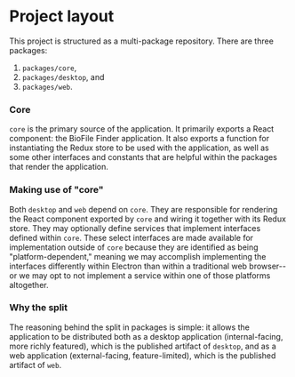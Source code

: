 Project layout
==============

This project is structured as a multi-package repository. There are three packages:
1. `packages/core`,
2. `packages/desktop`, and
3. `packages/web`.

### Core
`core` is the primary source of the application. It primarily exports a React component: the BioFile Finder application. It also exports a 
function for instantiating the Redux store to be used with the application, as well as some other interfaces and constants that are helpful 
within the packages that render the application.


### Making use of "core"
Both `desktop` and `web` depend on `core`. They are responsible for rendering the React component exported by `core` and wiring it together 
with its Redux store. They may optionally define services that implement interfaces defined within `core`. These select interfaces are made 
available for implementation outside of `core` because they are identified as being "platform-dependent," meaning we may accomplish 
implementing the interfaces differently within Electron than within a traditional web browser--or we may opt to not implement a service within 
one of those platforms altogether.


### Why the split
The reasoning behind the split in packages is simple: it allows the application to be distributed both as a desktop
application (internal-facing, more richly featured), which is the published artifact of `desktop`, and as a web application (external-facing, 
feature-limited), which is the published artifact of `web`.
